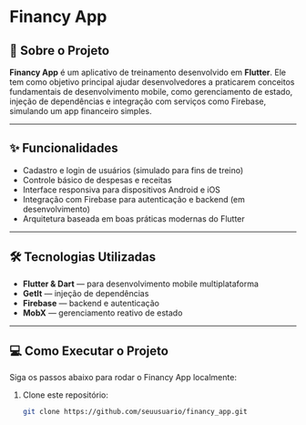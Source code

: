 # Financy App

## 🚀 Sobre o Projeto

**Financy App** é um aplicativo de treinamento desenvolvido em **Flutter**. Ele tem como objetivo principal ajudar desenvolvedores a praticarem conceitos fundamentais de desenvolvimento mobile, como gerenciamento de estado, injeção de dependências e integração com serviços como Firebase, simulando um app financeiro simples.

---

## ✨ Funcionalidades

- Cadastro e login de usuários (simulado para fins de treino)
- Controle básico de despesas e receitas
- Interface responsiva para dispositivos Android e iOS
- Integração com Firebase para autenticação e backend (em desenvolvimento)
- Arquitetura baseada em boas práticas modernas do Flutter

---

## 🛠 Tecnologias Utilizadas

- **Flutter & Dart** — para desenvolvimento mobile multiplataforma  
- **GetIt** — injeção de dependências  
- **Firebase** — backend e autenticação  
- **MobX** — gerenciamento reativo de estado  

---

## 💻 Como Executar o Projeto

Siga os passos abaixo para rodar o Financy App localmente:

1. Clone este repositório:
   ```bash
   git clone https://github.com/seuusuario/financy_app.git
